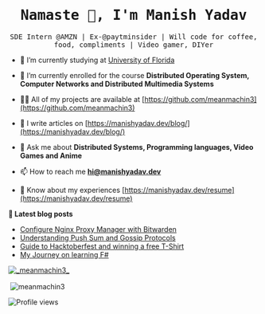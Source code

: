 <h1 align="center"><samp>
  Namaste 🙏, I'm Manish Yadav <samp>
</h1>
<p align="center">
  <samp>
  SDE Intern @AMZN | Ex-@paytminsider | Will code for coffee, food, compliments | Video gamer, DIYer
  </samp>
  
</p>

- 🔭 I’m currently studying at [University of Florida](https://cise.ufl.edu/)

- 🌱 I’m currently enrolled for the course **Distributed Operating System, Computer Networks and Distributed Multimedia Systems**

- 👨‍💻 All of my projects are available at [https://github.com/meanmachin3](https://github.com/meanmachin3)

- 📝 I write articles on [https://manishyadav.dev/blog/](https://manishyadav.dev/blog/)

- 💬 Ask me about **Distributed Systems, Programming languages, Video Games and Anime**

- 📫 How to reach me **hi@manishyadav.dev**

- 📄 Know about my experiences [https://manishyadav.dev/resume](https://manishyadav.dev/resume)


**📕 Latest blog posts**
<!-- BLOG-POST-LIST:START -->
- [Configure Nginx Proxy Manager with Bitwarden](https://manishyadav.dev/blog/configure-nginx-proxy-manager-with-bitwarden)
- [Understanding Push Sum and Gossip Protocols](https://manishyadav.dev/blog/gossip-push-sum-protocols)
- [Guide to Hacktoberfest and winning a free T-Shirt](https://manishyadav.dev/blog/guide-to-hacktoberfest)
- [My Journey on learning F#](https://manishyadav.dev/blog/learning-fsharp)
<!-- BLOG-POST-LIST:END -->



<p align="left"> <a href="https://twitter.com/_meanmachin3_" target="blank"><img src="https://img.shields.io/twitter/follow/_meanmachin3_?logo=twitter&style=for-the-badge" alt="_meanmachin3_" /></a> </p><p>&nbsp;<img align="center" src="https://github-readme-stats.vercel.app/api?username=meanmachin3&show_icons=true&locale=en" alt="meanmachin3" /></p>

<p align="left">
  <img src="https://gpvc.arturio.dev/meanmachin3" alt="Profile views" />
</p>
